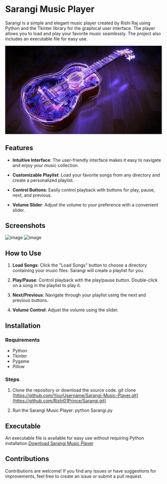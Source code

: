 # Sarangi Music Player

Sarangi is a simple and elegant music player created by Rishi Raj using Python and the Tkinter library for the graphical user interface. The player allows you to load and play your favorite music seamlessly. The project also includes an executable file for easy use.

![Sarangi Music Player](Rishi_Music_Images/Center_Photo2.jpg)

## Features

- **Intuitive Interface**: The user-friendly interface makes it easy to navigate and enjoy your music collection.

- **Customizable Playlist**: Load your favorite songs from any directory and create a personalized playlist.

- **Control Buttons**: Easily control playback with buttons for play, pause, next, and previous.

- **Volume Slider**: Adjust the volume to your preference with a convenient slider.

## Screenshots

![image](https://github.com/Rishi01Prince/Sarangi/assets/117525650/03208472-0e86-4bb0-a8bc-3be357545c16)
![image](https://github.com/Rishi01Prince/Sarangi/assets/117525650/02daaa45-d0a5-4920-a5fa-86f43e21c29d)



## How to Use

1. **Load Songs**: Click the "Load Songs" button to choose a directory containing your music files. Sarangi will create a playlist for you.

2. **Play/Pause**: Control playback with the play/pause button. Double-click on a song in the playlist to play it.

3. **Next/Previous**: Navigate through your playlist using the next and previous buttons.

4. **Volume Control**: Adjust the volume using the slider.

## Installation

### Requirements
- Python
- Tkinter
- Pygame
- Pillow

### Steps

1. Clone the repository or download the source code.
git clone [https://github.com/YourUsername/Sarangi-Music-Player.git](https://github.com/Rishi01Prince/Sarangi.git)

2. Run the Sarangi Music Player:
python Sarangi.py

## Executable
An executable file is available for easy use without requiring Python installation.[Download Sarangi Music Player]( https://github.com/Rishi01Prince/Sarangi/blob/main/Sarangi.exe)

## Contributions
Contributions are welcome! If you find any issues or have suggestions for improvements, feel free to create an issue or submit a pull request.

